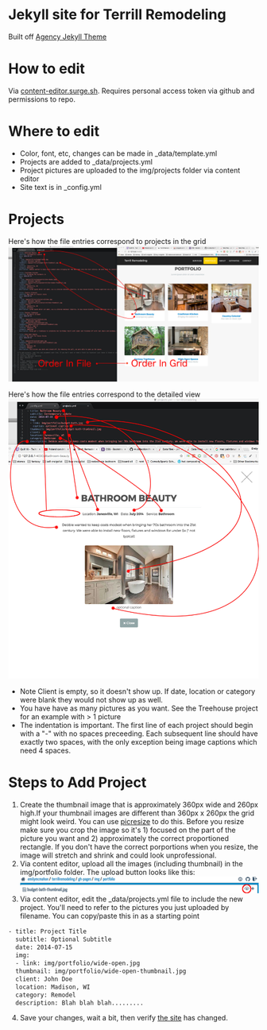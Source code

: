 Jekyll site for Terrill Remodeling
====================

Built off [Agency Jekyll Theme](https://github.com/y7kim/agency-jekyll-theme)

# How to edit

Via [content-editor.surge.sh](https://content-editor.surge.sh). Requires personal access token via github and permissions to repo.

# Where to edit

* Color, font, etc, changes can be made in _data/template.yml
* Projects are added to _data/projects.yml
* Project pictures are uploaded to the img/projects folder via content editor
* Site text is in _config.yml

# Projects

Here's how the file entries correspond to projects in the grid
![alt text](img/tutorial/file_to_grid.jpg "File To Grid")


Here's how the file entries correspond to the detailed view
![alt text](img/tutorial/file_to_modal.jpg "File To Modal")

* Note Client is empty, so it doesn't show up. If date, location or category were blank they would not show up as well.
* You have have as many pictures as you want. See the Treehouse project for an example with > 1 picture
* The indentation is important. The first line of each project should begin with a "-" with no spaces preceeding. Each subsequent line should have exactly two spaces, with the only exception being image captions which need 4 spaces.


# Steps to Add Project

1. Create the thumbnail image that is approximately 360px wide and 260px high.If your thumbnail images are different than 360px x 260px the grid might look weird. You can use [picresize](http://picresize.com/) to do this. Before you resize make sure you crop the image so it's 1) focused on the part of the picture you want and 2) approximately the correct proportioned rectangle. If you don't have the correct porportions when you resize, the image will stretch and shrink and could look unprofessional.
2. Via content editor, upload all the images (including thumbnail) in the img/portfolio folder. The upload button looks like this:  ![alt text](img/tutorial/upload_content_editor.jpg "Upload new")
3. Via content editor, edit the _data/projects.yml file to include the new project. You'll need to refer to the pictures you just uploaded by filename. You can copy/paste this in as a starting point
``` 
- title: Project Title
  subtitle: Optional Subtitle
  date: 2014-07-15
  img: 
  - link: img/portfolio/wide-open.jpg
  thumbnail: img/portfolio/wide-open-thumbnail.jpg
  client: John Doe
  location: Madison, WI
  category: Remodel
  description: Blah blah blah.........
```
4. Save your changes, wait a bit, then verify [the site](terrillremodeling.emilymcmahon.com) has changed.